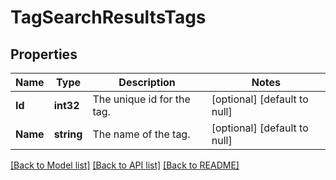 # TagSearchResultsTags

## Properties
Name | Type | Description | Notes
------------ | ------------- | ------------- | -------------
**Id** | **int32** | The unique id for the tag. | [optional] [default to null]
**Name** | **string** | The name of the tag. | [optional] [default to null]

[[Back to Model list]](../README.md#documentation-for-models) [[Back to API list]](../README.md#documentation-for-api-endpoints) [[Back to README]](../README.md)


